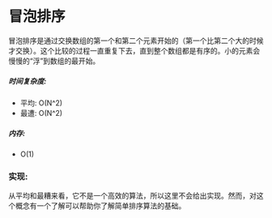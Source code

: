 # 冒泡排序

冒泡排序是通过交换数组的第一个和第二个元素开始的（第一个比第二个大的时候才交换）。这个比较的过程一直重复下去，直到整个数组都是有序的。小的元素会慢慢的“浮”到数组的最开始。

##### 时间复杂度:
- 平均: O(N^2)
- 最遭: O(N^2)

##### 内存:
- O(1)

### 实现:

从平均和最糟来看，它不是一个高效的算法，所以这里不会给出实现。然而，对这个概念有一个了解可以帮助你了解简单排序算法的基础。


